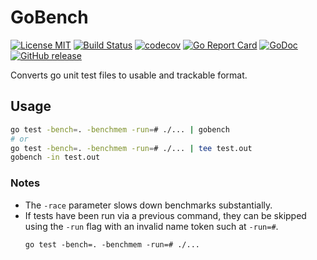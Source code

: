 # GoBench
[![License MIT](https://img.shields.io/npm/l/express.svg)](http://opensource.org/licenses/MIT)
[![Build Status](https://travis-ci.org/bign8/gobench.svg)](https://travis-ci.org/bign8/gobench)
[![codecov](https://codecov.io/gh/bign8/gobench/branch/master/graph/badge.svg)](https://codecov.io/gh/bign8/gobench)
[![Go Report Card](https://goreportcard.com/badge/github.com/bign8/gobench)](https://goreportcard.com/report/github.com/bign8/gobench)
[![GoDoc](https://godoc.org/github.com/bign8/gobench?status.svg)](https://godoc.org/github.com/bign8/gobench)
[![GitHub release](http://img.shields.io/github/release/bign8/pipelines.svg)](https://github.com/bign8/pipelines/releases)

Converts go unit test files to usable and trackable format.

## Usage
```sh
go test -bench=. -benchmem -run=# ./... | gobench
# or
go test -bench=. -benchmem -run=# ./... | tee test.out
gobench -in test.out
```

### Notes
* The `-race` parameter slows down benchmarks substantially.
* If tests have been run via a previous command, they can be skipped using the `-run` flag with an invalid name token such at `-run=#`.
  ```
  go test -bench=. -benchmem -run=# ./...
  ```
